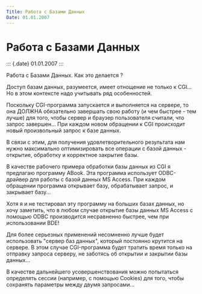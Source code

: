 ```yaml
---
Title: Работа с Базами Данных
Date: 01.01.2007
---
```



Работа с Базами Данных
======================

::: {.date}
01.01.2007
:::

Работа с Базами Данных. Как это делается ?

Доступ базам данных, разумеется, имеет отнощение не только к CGI... Но
в этом контексте надо учитывать ряд особенностей.

 

Поскольку CGI-программа запускается и выполняется на сервере, то она
ДОЛЖНА обязательно завершать свою работу (и чем быстрее - тем лучше) для
того, чтобы сервер и браузер пользователя считали, что запрос
завершен... При каждом новом обращении к CGI происходит новый
произвольный запрос к базе данных.

 

В связи с этим, для получения удовлетворительного результата нам нужно
максимально оптимизировать все операции с базой данных - открытие,
обработку и корректное закрытие базы.

 

В качестве рабочего примера обработки базы данных из CGI я предлагаю
программу ABook. Эта программа использует ODBC-драйвер для работы с
базой данных MS Access. При каждом обращении программа открывает базу,
обрабатывает запрос, и закрывает базу...

 

Хотя я и не тестировал эту программу на больших базах данных, но хочу
заметить, что в любом случае открытие базы данных MS Access с помощью
ODBC производится несравненно быстрее, чем при использовании BDE!

 

Для более серьезных применений несомненно лучше будет использовать
\"сервер баз данных\", который постоянно крутится на сервере. В этом
случае CGI-программа будет тратить время только на отправку запроса
серверу, не заботясь об открытии и закрытии базы данных...

 

В качестве дальнейшего усовершенствования можно попытаться определять
сессии (например, с помощью Cookies) для того, чтобы сохранять параметры
между двумя запросами...
